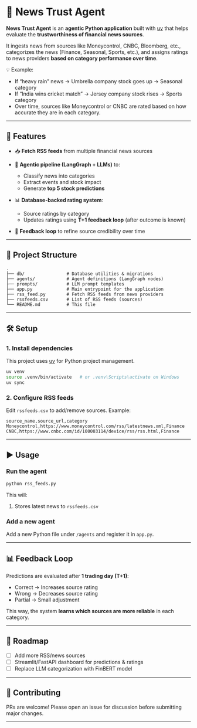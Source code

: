 # 📰 News Trust Agent

**News Trust Agent** is an **agentic Python application** built with [uv](https://github.com/astral-sh/uv) that helps evaluate the **trustworthiness of financial news sources**.

It ingests news from sources like Moneycontrol, CNBC, Bloomberg, etc., categorizes the news (Finance, Seasonal, Sports, etc.), and assigns ratings to news providers **based on category performance over time**.

💡 Example:

* If “heavy rain” news → Umbrella company stock goes up → Seasonal category
* If “India wins cricket match” → Jersey company stock rises → Sports category
* Over time, sources like Moneycontrol or CNBC are rated based on how accurate they are in each category.

---

## 🚀 Features

* 📥 **Fetch RSS feeds** from multiple financial news sources
* 🧠 **Agentic pipeline (LangGraph + LLMs)** to:

  * Classify news into categories
  * Extract events and stock impact
  * Generate **top 5 stock predictions**
* 📊 **Database-backed rating system**:

  * Source ratings by category
  * Updates ratings using **T+1 feedback loop** (after outcome is known)
* 🔄 **Feedback loop** to refine source credibility over time

---

## 📂 Project Structure

```
.
├── db/                # Database utilities & migrations
├── agents/            # Agent definitions (LangGraph nodes)
├── prompts/           # LLM prompt templates
├── app.py             # Main entrypoint for the application
├── rss_feed.py        # Fetch RSS feeds from news providers
├── rssfeeds.csv       # List of RSS feeds (sources)
└── README.md          # This file
```

---

## 🛠️ Setup

### 1. Install dependencies

This project uses [uv](https://docs.astral.sh/uv/) for Python project management.

```bash
uv venv
source .venv/bin/activate   # or .venv\Scripts\activate on Windows
uv sync
```

### 2. Configure RSS feeds

Edit `rssfeeds.csv` to add/remove sources. Example:

```csv
source_name,source_url,category
Moneycontrol,https://www.moneycontrol.com/rss/latestnews.xml,Finance
CNBC,https://www.cnbc.com/id/100003114/device/rss/rss.html,Finance
```

---

## ▶️ Usage

### Run the agent

```bash
python rss_feeds.py
```

This will:

1. Stores latest news to `rssfeeds.csv`

### Add a new agent

Add a new Python file under `/agents` and register it in `app.py`.

---

## 📊 Feedback Loop

Predictions are evaluated after **1 trading day (T+1)**:

* Correct → Increases source rating
* Wrong → Decreases source rating
* Partial → Small adjustment

This way, the system **learns which sources are more reliable** in each category.

---

## 🧩 Roadmap

* [ ] Add more RSS/news sources
* [ ] Streamlit/FastAPI dashboard for predictions & ratings
* [ ] Replace LLM categorization with FinBERT model

---

## 🤝 Contributing

PRs are welcome! Please open an issue for discussion before submitting major changes.

---
